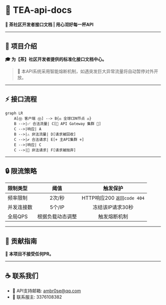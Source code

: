 # 🍵 TEA-api-docs

**📖 茶社区开发者接口文档 | 用心沏好每一杯API**

---

## 🚀 项目介绍
**🎓 为【茶】社区开发者提供的标准化接口文档中心。**<br>
> 🌸 本API系统采用智能熔断机制，如遇突发巨大异常流量将自动暂停对外开放。

---

## ⚡️ 接口流程
```mermaid
graph LR
    A[Ⓜ️ 客户端 Ⓜ️] --> B{⚖️ 全球CDN节点 ⚖️}
    B -->|✅ 合法流量| C[💱 API Gateway 集群 💱]
    C -->|响应| A
    B -->|⚠️ 非法流量| D[请求被回收]
    C -->|✔️ 合法请求| E[⚜️ 主API集群 ⚜️]
    E -->|响应| C
    C -->|🚫 非法请求| F[请求被抛弃]
```

---

## 🔒 限流策略
| 限制类型 | 阈值 | 触发保护 |
| :-----| :----: | :----: |
| 频率限制 | 2次/秒 | HTTP响应200 `返回code 404` |
| 并发连接数 | 5个/IP | 冻结该IP请求30秒 |
| 全局QPS | 根据负载动态调整 | 触发熔断机制 |

---

## 🌱 贡献指南
**🔕 本项目不接受任何PR。**

---

## ☕️ 联系我们
- 📮 API支持邮箱: ambr0se@qq.com
- 💬 联系服主: 3376108382
